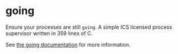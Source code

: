going
=====

Ensure your processes are still `going`. A simple ICS licensed
process supervisor written in 359 lines of C.

See [the going documentation][doc] for more information.


[doc]: http://uggedal.github.com/going
